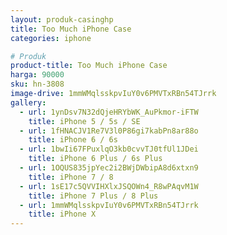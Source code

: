 ```yaml
---
layout: produk-casinghp
title: Too Much iPhone Case
categories: iphone

# Produk
product-title: Too Much iPhone Case
harga: 90000
sku: hn-3808
image-drive: 1mmWMqlsskpvIuY0v6PMVTxRBn54TJrrk
gallery:
  - url: 1ynDsv7N32dQjeHRYbWK_AuPkmor-iFTW
    title: iPhone 5 / 5s / SE
  - url: 1fHNACJV1Re7V3l0P86gi7kabPn8ar88o
    title: iPhone 6 / 6s
  - url: 1bwIi67FPuxlqO3kb0cvvTJ0tfUl1JDei
    title: iPhone 6 Plus / 6s Plus
  - url: 1OQUS835jpYec2i2BWjDWbipA8d6xtxn9
    title: iPhone 7 / 8
  - url: 1sE17c5QVVIHXlxJSQOWn4_R8wPAqvM1W
    title: iPhone 7 Plus / 8 Plus
  - url: 1mmWMqlsskpvIuY0v6PMVTxRBn54TJrrk
    title: iPhone X
---
```

